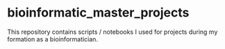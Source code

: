 # bioinformatic_master_projects
This repository contains scripts / notebooks I used for projects during my formation as a bioinformatician. 
